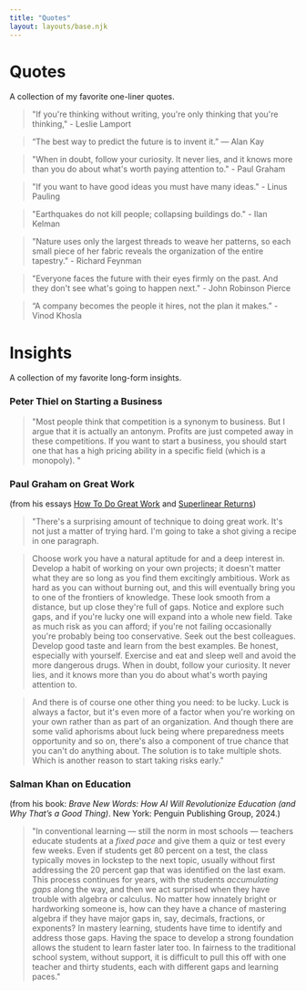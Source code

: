 ```yaml
---
title: "Quotes"
layout: layouts/base.njk
---
```


# Quotes

A collection of my favorite one-liner quotes.

> "If you're thinking without writing, you're only thinking that you're thinking," - Leslie Lamport

> “The best way to predict the future is to invent it.” — Alan Kay  

> "When in doubt, follow your curiosity. It never lies, and it knows more than you do about what's worth paying attention to." - Paul Graham

> "If you want to have good ideas you must have many ideas." - Linus Pauling

> "Earthquakes do not kill people; collapsing buildings do." - Ilan Kelman

> "Nature uses only the largest threads to weave her patterns, so each small piece of her fabric reveals the organization of the entire tapestry." - Richard Feynman

> "Everyone faces the future with their eyes firmly on the past. And they don't see what's going to happen next." - John Robinson Pierce

> “A company becomes the people it hires, not the plan it makes.” - Vinod Khosla

# Insights
A collection of my favorite long-form insights.

### Peter Thiel on Starting a Business
> "Most people think that competition is a synonym to business. But I argue that it is actually an antonym. Profits are just competed away in these competitions. If you want to start a business, you should start one that has a high pricing ability in a specific field (which is a monopoly). " 

### Paul Graham on Great Work
(from his essays [How To Do Great Work](https://www.paulgraham.com/greatwork.html) and [Superlinear Returns](https://www.paulgraham.com/superlinear.html))
> "There's a surprising amount of technique to doing great work. It's not just a matter of trying hard. I'm going to take a shot giving a recipe in one paragraph.  

> Choose work you have a natural aptitude for and a deep interest in. Develop a habit of working on your own projects; it doesn't matter what they are so long as you find them excitingly ambitious. Work as hard as you can without burning out, and this will eventually bring you to one of the frontiers of knowledge. These look smooth from a distance, but up close they're full of gaps. Notice and explore such gaps, and if you're lucky one will expand into a whole new field. Take as much risk as you can afford; if you're not failing occasionally you're probably being too conservative. Seek out the best colleagues. Develop good taste and learn from the best examples. Be honest, especially with yourself. Exercise and eat and sleep well and avoid the more dangerous drugs. When in doubt, follow your curiosity. It never lies, and it knows more than you do about what's worth paying attention to. 

> And there is of course one other thing you need: to be lucky. Luck is always a factor, but it's even more of a factor when you're working on your own rather than as part of an organization. And though there are some valid aphorisms about luck being where preparedness meets opportunity and so on, there's also a component of true chance that you can't do anything about. The solution is to take multiple shots. Which is another reason to start taking risks early."

### Salman Khan on Education
(from his book: _Brave New Words: How AI Will Revolutionize Education (and Why That’s a Good Thing)_. New York: Penguin Publishing Group, 2024.)
> "In conventional learning — still the norm in most schools — teachers educate students at a _fixed pace_ and give them a quiz or test every few weeks. Even if students get 80 percent on a test, the class typically moves in lockstep to the next topic, usually without first addressing the 20 percent gap that was identified on the last exam. This process continues for years, with the students _accumulating gaps_ along the way, and then we act surprised when they have trouble with algebra or calculus. No matter how innately bright or hardworking someone is, how can they have a chance of mastering algebra if they have major gaps in, say, decimals, fractions, or exponents? In mastery learning, students have time to identify and address those gaps. Having the space to develop a strong foundation allows the student to learn faster later too. In fairness to the traditional school system, without support, it is difficult to pull this off with one teacher and thirty students, each with different gaps and learning paces."